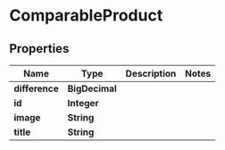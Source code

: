 

# ComparableProduct


## Properties

| Name | Type | Description | Notes |
|------------ | ------------- | ------------- | -------------|
|**difference** | **BigDecimal** |  |  |
|**id** | **Integer** |  |  |
|**image** | **String** |  |  |
|**title** | **String** |  |  |



